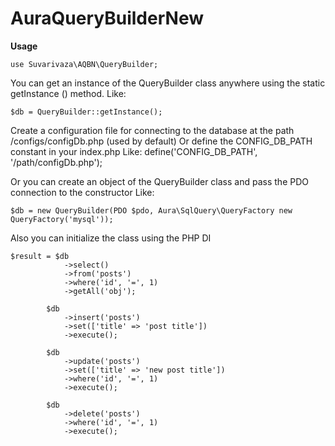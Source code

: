 # AuraQueryBuilderNew

**Usage**

```
use Suvarivaza\AQBN\QueryBuilder;
```

You can get an instance of the QueryBuilder class anywhere using the static getInstance () method.
Like:
```
$db = QueryBuilder::getInstance();
```
Create a configuration file for connecting to the database at the path /configs/configDb.php (used by default)
Or define the CONFIG_DB_PATH constant in your index.php
Like:
define('CONFIG_DB_PATH', '/path/configDb.php');

Or you can create an object of the QueryBuilder class and pass the PDO connection to the constructor
Like:
```
$db = new QueryBuilder(PDO $pdo, Aura\SqlQuery\QueryFactory new QueryFactory('mysql'));
```
Also you can initialize the class using the PHP DI
```
$result = $db
            ->select()
            ->from('posts')
            ->where('id', '=', 1)
            ->getAll('obj');

        $db
            ->insert('posts')
            ->set(['title' => 'post title'])
            ->execute();

        $db
            ->update('posts')
            ->set(['title' => 'new post title'])
            ->where('id', '=', 1)
            ->execute();

        $db
            ->delete('posts')
            ->where('id', '=', 1)
            ->execute();
            

```
